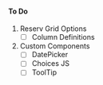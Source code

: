#### To Do

1. Reserv Grid Options
    - [ ] Column Definitions

2. Custom Components
    - [ ] DatePicker
    - [ ] Choices JS
    - [ ] ToolTip